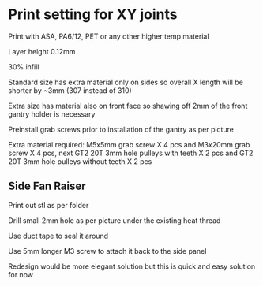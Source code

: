 
# Print setting for XY joints
Print with ASA, PA6/12, PET or any other higher temp material

Layer height 0.12mm

30% infill 

Standard size has extra material only on sides so overall X length will be shorter by ~3mm (307 instead of 310)

Extra size has material also on front face so shawing off 2mm of the front gantry holder is necessary 

Preinstall grab screws prior to installation of the gantry as per picture 

Extra material required: M5x5mm grab screw X 4 pcs and M3x20mm grab screw X 4 pcs, next GT2 20T 3mm hole pulleys with teeth X 2 pcs and GT2 20T 3mm hole pulleys without teeth X 2 pcs

## Side Fan Raiser

Print out stl as per folder

Drill small 2mm hole as per picture under the existing heat thread

Use duct tape to seal it around

Use 5mm longer M3 screw to attach it back to the side panel

Redesign would be more elegant solution but this is quick and easy solution for now 

